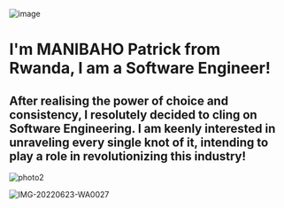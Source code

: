 ![image](https://user-images.githubusercontent.com/63926982/175697352-932c4f09-4252-49da-af87-9cb5cbfece63.png)

# I'm MANIBAHO Patrick from Rwanda, I am a Software Engineer!

## After realising the power of choice and consistency, I resolutely decided to cling on Software Engineering. I am keenly interested in unraveling every single knot of it, intending to play a role in  revolutionizing this industry!

![photo2](https://user-images.githubusercontent.com/63926982/175697738-c94b195c-3fbb-42e4-9eca-d16187451e8f.jpg)








![IMG-20220623-WA0027](https://user-images.githubusercontent.com/63926982/175698565-f8c5adcd-0c03-476e-9f9e-4432e80ba08c.jpg)
